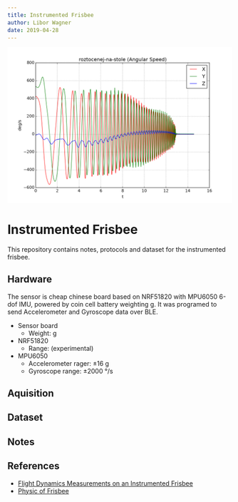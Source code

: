 ```yaml
---
title: Instrumented Frisbee
author: Libor Wagner
date: 2019-04-28
---
```


![spin_on_floor](fig/spin_on_floor.png)

# Instrumented Frisbee

This repository contains notes, protocols and dataset for the instrumented frisbee.

## Hardware

The sensor is cheap chinese board based on NRF51820 with MPU6050 6-dof IMU, powered by coin cell battery weighting g. It was programed to send Accelerometer and Gyroscope data over BLE.

 - Sensor board
    - Weight: g
 - NRF51820
    - Range: (experimental)
 - MPU6050
   - Accelerometer rager: ±16 g
   - Gyroscope range: ±2000 °/s

## Aquisition



## Dataset




## Notes

## References

 - [Flight Dynamics Measurements on an Instrumented Frisbee](https://www.lpl.arizona.edu/~rlorenz/frisbee/MSTfrisbee.pdf)
 - [Physic of Frisbee](http://scripts.mit.edu/~womens-ult/frisbee_physics.pdf)
